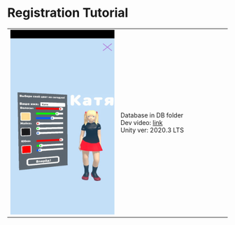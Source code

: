# Registration Tutorial
<table>
    <tr>
        <td>
            <img src="Screens/Screenshot_1.jpg" alt="">
        </td>
        <td width="50%">
            Database in DB folder<br>
            Dev video: <a href="https://youtu.be/AbopiN4B-xg"> link</a><br>
            Unity ver: 2020.3 LTS<br>
        </td>
    </tr>
</table> 
